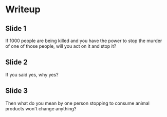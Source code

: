 # Writeup

## Slide 1

If 1000 people are being killed and you have the power to stop the murder of one of those people, will you act on it and stop it?

## Slide 2

If you said yes, why yes?

## Slide 3

Then what do you mean by one person stopping to consume animal products won't change anything?
